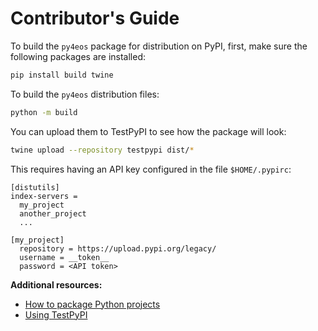 Contributor's Guide
===================

To build the `py4eos` package for distribution on PyPI, first, make sure the following packages are installed:

```sh
pip install build twine
```

To build the `py4eos` distribution files:

```sh
python -m build
```

You can upload them to TestPyPI to see how the package will look:

```sh
twine upload --repository testpypi dist/*
```

This requires having an API key configured in the file `$HOME/.pypirc`:

```
[distutils]
index-servers =
  my_project
  another_project
  ...

[my_project]
  repository = https://upload.pypi.org/legacy/
  username = __token__
  password = <API token>
```

**Additional resources:**

- [How to package Python projects](https://packaging.python.org/en/latest/tutorials/packaging-projects/)
- [Using TestPyPI](https://packaging.python.org/en/latest/guides/using-testpypi/)
